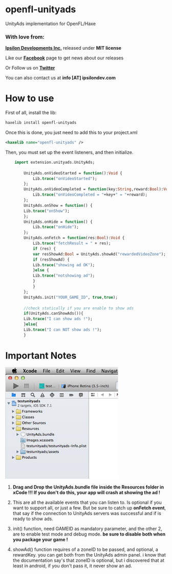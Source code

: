# openfl-unityads
UnityAds implementation for OpenFL/Haxe

### With love from:

**[Ipsilon Developments Inc.](http://www.ipsilondev.com)** released under **MIT license**

Like our **[Facebook](http://www.facebook.com/ipsilondev)** page to get news about our releases

Or Follow us on **[Twitter](https://twitter.com/ipsilondev)**

You can also contact us at **info [AT] ipsilondev.com**

How to use
==========

First of all, install the lib:

```bash
haxelib install openfl-unityads
```

Once this is done, you just need to add this to your project.xml
```xml
<haxelib name="openfl-unityads" />
```
Then, you must set up the event listeners, and then initialize. 

```haxe    
    import extension.unityads.UnityAds;

		UnityAds.onVideoStarted = function():Void {
			Lib.trace("onVideoStarted");
		};
		UnityAds.onVideoCompleted = function(key:String,reward:Bool):Void {
			Lib.trace("onVideoCompleted = "+key+" = "+reward);
		};
		UnityAds.onShow = function() {
		Lib.trace("onShow");
		};
		UnityAds.onHide = function() {
			Lib.trace("onHide");
		};
		UnityAds.onFetch = function(res:Bool):Void {
			Lib.trace("fetchResult = " + res);
			if (res) {
			var resShowAd:Bool = UnityAds.showAd("rewardedVideoZone");
			if (resShowAd) {
			Lib.trace("showing ad OK");
			}else {
			Lib.trace("notshowing ad");
			}
			}
		};
		UnityAds.init("YOUR_GAME_ID", true,true);
		
		//check statically if you are enable to show ads
		if(UnityAds.canShowAds()){
		Lib.trace("I can show ads !");
		}else{
		Lib.trace("I can NOT show ads !");
		}
```

Important Notes
==========

![](https://github.com/ipsilondev/openfl-unityads/blob/master/xcode-example.jpg?raw=true)

1) **Drag and Drop the UnityAds.bundle file inside the Resources folder in xCode !!! If you don't do this, your app will crash at showing the ad !**

2) This are all the available events that you can listen to. Is optional if you want to support all, or just a few. But be sure to catch up **onFetch event**, that say if the connection to UnityAds servers was successful and if is ready to show ads.

3) init() function, need GAMEID as mandatory parameter, and the other 2, are to enable test mode and debug mode. **be sure to disable both when you package your game !**

4) showAd() function requires of a zoneID to be passed, and optional, a rewardKey. you can get both from the UnityAds admin panel. i know that the documentation say's that zoneID is optional, but i discovered that at least in android, if you don't pass it, it never show an ad. 
